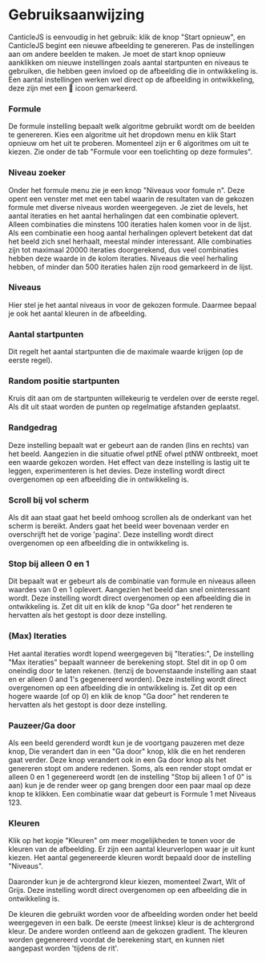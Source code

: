 # Gebruiksaanwijzing

CanticleJS is eenvoudig in het gebruik: klik de knop "Start opnieuw", en CanticleJS begint een nieuwe afbeelding te genereren. Pas de instellingen aan om andere beelden te maken. Je moet de start knop opnieuw aanklikken om nieuwe instellingen zoals aantal startpunten en niveaus te gebruiken, die hebben geen invloed op de afbeelding die in ontwikkeling is. Een aantal instellingen werken wel direct op de afbeelding in ontwikkeling, deze zijn met een <span class="icon">📍</span> icoon gemarkeerd.

### Formule

De formule instelling bepaalt welk algoritme gebruikt wordt om de beelden te genereren. Kies een algoritme uit het dropdown menu en klik Start opnieuw om het uit te proberen. Momenteel zijn er 6 algoritmes om uit te kiezen. Zie onder de tab "Formule voor een toelichting op deze formules".

### Niveau zoeker

Onder het formule menu zie je een knop "Niveaus voor fomule n". Deze opent een venster met met een tabel waarin de resultaten van de gekozen formule met diverse niveaus worden weergegeven. Je ziet de levels, het aantal iteraties en het aantal herhalingen dat een combinatie oplevert. Alleen combinaties die minstens 100 iteraties halen komen voor in de lijst. Als een combinatie een hoog aantal herhalingen oplevert betekent dat dat het beeld zich snel herhaalt, meestal minder interessant. Alle combinaties zijn tot maximaal 20000 iteraties doorgerekend, dus veel combinaties hebben deze waarde in de kolom iteraties. Niveaus die veel herhaling hebben, of minder dan 500 iteraties halen zijn rood gemarkeerd in de lijst.

### Niveaus

Hier stel je het aantal niveaus in voor de gekozen formule. Daarmee bepaal je ook het aantal kleuren in de afbeelding.

### Aantal startpunten

Dit regelt het aantal startpunten die de maximale waarde krijgen (op de eerste regel).

### Random positie startpunten

Kruis dit aan om de startpunten willekeurig te verdelen over de eerste regel. Als dit uit staat worden de punten op regelmatige afstanden geplaatst.

### Randgedrag

Deze instelling bepaalt wat er gebeurt aan de randen (lins en rechts) van het beeld. Aangezien in die situatie ofwel ptNE ofwel ptNW ontbreekt, moet een waarde gekozen worden. Het effect van deze instelling is lastig uit te leggen, experimenteren is het devies. Deze instelling wordt direct overgenomen op een afbeelding die in ontwikkeling is.

### Scroll bij vol scherm

Als dit aan staat gaat het beeld omhoog scrollen als de onderkant van het scherm is bereikt. Anders gaat het beeld weer bovenaan verder en overschrijft het de vorige 'pagina'. Deze instelling wordt direct overgenomen op een afbeelding die in ontwikkeling is.

### Stop bij alleen 0 en 1

Dit bepaalt wat er gebeurt als de combinatie van formule en niveaus alleen waardes van 0 en 1 oplevert. Aangezien het beeld dan snel oninteressant wordt. Deze instelling wordt direct overgenomen op een afbeelding die in ontwikkeling is. Zet dit uit en klik de knop "Ga door" het renderen te hervatten als het gestopt is door deze instelling.

### (Max) Iteraties

Het aantal iteraties wordt lopend weergegeven bij "Iteraties:", De instelling "Max iteraties" bepaalt wanneer de berekening stopt. Stel dit in op 0 om oneindig door te laten rekenen. (tenzij de bovenstaande instelling aan staat en er alleen 0 and 1's gegenereerd worden). Deze instelling wordt direct overgenomen op een afbeelding die in ontwikkeling is. Zet dit op een hogere waarde (of op 0) en klik de knop "Ga door" het renderen te hervatten als het gestopt is door deze instelling.

### Pauzeer/Ga door

Als een beeld gerenderd wordt kun je de voortgang pauzeren met deze knop, Die verandert dan in een "Ga door" knop, klik die en het renderen gaat verder. Deze knop verandert ook in een Ga door knop als het genereren stopt om andere redenen.
Soms, als een render stopt omdat er alleen 0 en 1 gegenereerd wordt (en de instelling "Stop bij alleen 1 of 0" is aan) kun je de render weer op gang brengen door een paar maal op deze knop te klikken. Een combinatie waar dat gebeurt is Formule 1 met Niveaus 123.

### Kleuren

Klik op het kopje "Kleuren" om meer mogelijkheden te tonen voor de kleuren van de afbeelding. Er zijn een aantal kleurverlopen waar je uit kunt kiezen. Het aantal gegenereerde kleuren wordt bepaald door de instelling "Niveaus".

Daaronder kun je de achtergrond kleur kiezen, momenteel Zwart, Wit of Grijs. Deze instelling wordt direct overgenomen op een afbeelding die in ontwikkeling is.

De kleuren die gebruikt worden voor de afbeelding worden onder het beeld weergegeven in een balk. De eerste (meest linkse) kleur is de achtergrond kleur. De andere worden ontleend aan de gekozen gradient. The kleuren worden gegenereerd voordat de berekening start, en kunnen niet aangepast worden 'tijdens de rit'.
